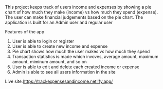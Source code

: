 This project keeps track of users income and expenses by showing a pie chart of how much they make (income) vs how much they spend (expense). The user can make financial judgements based on the pie chart.
The application is built for an Admin user and regular user

Features of the app

1. User is able to login or register
2. User is able to create new income and expense
3. Pie chart shows how much the user makes vs how much they spend
4. Transaction statistics is made which invoves, average amount, maximum amount, miminum amount, and so on
5. User is able to edit and delete each created income or expense
6. Admin is able to see all users information in the site

Live site:https://trackexpensesandincome.netlify.app/

